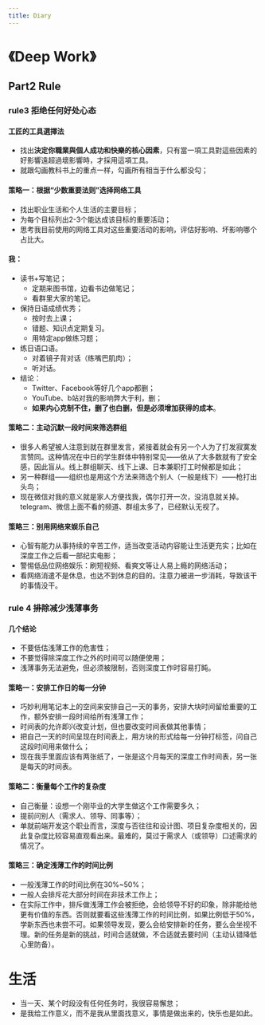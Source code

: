 ```yaml
---
title: Diary
---
```


# 《Deep Work》

## Part2 Rule
### rule3 拒绝任何好处心态
#### 工匠的工具選擇法
- 找出**決定你職業與個人成功和快樂的核心因素**，只有當一項工具對這些因素的好影響遠超過壞影響時，才採用這項工具。
- 就跟勾画教科书上的重点一样，勾画所有相当于什么都没勾；
#### 策略一：根据“少数重要法则”选择网络工具
- 找出职业生活和个人生活的主要目标；
- 为每个目标列出2-3个能达成该目标的重要活动；
- 思考我目前使用的网络工具对这些重要活动的影响，评估好影响、坏影响哪个占比大。

<!-- more -->
#### 我：
- 读书+写笔记；
    - 定期来图书馆，边看书边做笔记；
    - 看群里大家的笔记。
- 保持日语成绩优秀；
    - 按时去上课；
    - 错题、知识点定期复习。
    - 用特定app做练习题；
- 练日语口语。
    - 对着镜子背对话（练嘴巴肌肉）；
    - 听对话。
- 结论：
    - Twitter、Facebook等好几个app都删；
    - YouTube、b站对我的影响弊大于利，删；
    - **如果内心克制不住，删了也白删，但是必须增加获得的成本**。

#### 策略二：主动沉默一段时间来筛选群组

- 很多人希望被人注意到就在群里发言，紧接着就会有另一个人为了打发寂寞发言赞同。这种情况在中日的学生群体中特别常见——依从了大多数就有了安全感，因此盲从。线上群组聊天、线下上课、日本兼职打工时候都是如此；
- 另一种群组——组织也是用这个方法来筛选个别人（一般是线下）——枪打出头鸟；
- 现在微信对我的意义就是家人方便找我，偶尔打开一次，没消息就关掉。telegram、微信上面不看的频道、群组太多了，已经默认无视了。

#### 策略三：别用网络来娱乐自己
- 心智有能力从事持续的辛苦工作，适当改变活动内容能让生活更充实；比如在深度工作之后看一部纪实电影；
- 警惕低品位网络娱乐：刷短视频、看爽文等让人易上瘾的网络活动；
- 看网络消遣不是休息，也达不到休息的目的。注意力被进一步消耗，导致该干的事情没干。

### rule 4 ~~排除~~减少浅薄事务

#### 几个结论
- 不要低估浅薄工作的危害性；
- 不要觉得除深度工作之外的时间可以随便使用；
- 浅薄事务无法避免，但必须被限制，否则深度工作时容易打盹。
#### 策略一：安排工作日的每一分钟
- 巧妙利用笔记本上的空间来安排自己一天的事务，安排大块时间留给重要的工作，额外安排一段时间给所有浅薄工作；
- 时间表的允许即兴改变计划，但也要改变时间表做其他事情；
- 把自己一天的时间呈现在时间表上，用方块的形式给每一分钟打标签，问自己这段时间用来做什么；
- 现在我手里面应该有两张纸了，一张是这个月每天的深度工作时间表，另一张是每天的时间表。
#### 策略二：衡量每个工作的复杂度
- 自己衡量：设想一个刚毕业的大学生做这个工作需要多久；
- 提前问别人（需求人、领导、同事等）；
- 单就前端开发这个职业而言，深度与否往往和设计图、项目复杂度相关的，因此复杂度比较容易直观看出来。最难的，莫过于需求人（或领导）口述需求的情况了。
#### 策略三：确定浅薄工作的时间比例
- 一般浅薄工作的时间比例在30%~50%；
- 一般人会排斥花大部分时间在非技术工作上；
- 在实际工作中，排斥做浅薄工作会被拒绝，会给领导不好的印象，除非能给他更有价值的东西。否则就要看这些浅薄工作的时间比例，如果比例低于50%，学新东西也未尝不可。如果领导发现，要么会给安排新的任务，要么会坐视不理。新的任务是新的挑战，时间合适就做，不合适就去要时间（主动认错降低心里防备）。

# 生活
- 当一天、某个时段没有任何任务时，我很容易懈怠；
- 是我给工作意义，而不是我从里面找意义，事情是做出来的，快乐也是如此。